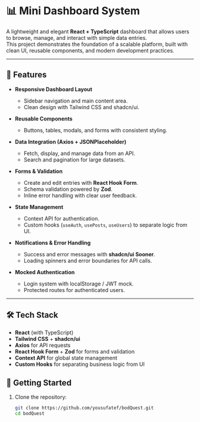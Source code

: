 # 📊 Mini Dashboard System

A lightweight and elegant **React + TypeScript** dashboard that allows users to browse, manage, and interact with simple data entries.  
This project demonstrates the foundation of a scalable platform, built with clean UI, reusable components, and modern development practices.

---

## 🚀 Features

- **Responsive Dashboard Layout**

  - Sidebar navigation and main content area.
  - Clean design with Tailwind CSS and shadcn/ui.

- **Reusable Components**

  - Buttons, tables, modals, and forms with consistent styling.

- **Data Integration (Axios + JSONPlaceholder)**

  - Fetch, display, and manage data from an API.
  - Search and pagination for large datasets.

- **Forms & Validation**

  - Create and edit entries with **React Hook Form**.
  - Schema validation powered by **Zod**.
  - Inline error handling with clear user feedback.

- **State Management**

  - Context API for authentication.
  - Custom hooks (`useAuth`, `usePosts`, `useUsers`) to separate logic from UI.

- **Notifications & Error Handling**

  - Success and error messages with **shadcn/ui Sooner**.
  - Loading spinners and error boundaries for API calls.

- **Mocked Authentication**
  - Login system with localStorage / JWT mock.
  - Protected routes for authenticated users.

---

## 🛠️ Tech Stack

- **React** (with TypeScript)
- **Tailwind CSS** + **shadcn/ui**
- **Axios** for API requests
- **React Hook Form** + **Zod** for forms and validation
- **Context API** for global state management
- **Custom Hooks** for separating business logic from UI

## 🔧 Getting Started

1. Clone the repository:
   ```bash
   git clone https://github.com/yousufatef/bodQuest.git
   cd bodQuest
   ```
